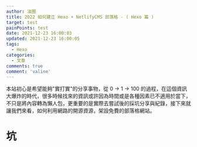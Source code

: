 ```yaml
---
author: 油圈
title: 2022 如何建立 Hexo + NetlifyCMS 部落格 - ( Hexo 篇 )
target: test
painPoints: test
date: 2021-12-23 16:00:03
updated: 2021-12-23 16:00:05
tags:
  - Hexo
categories:
  - 文章
comments: true
comment: 'valine'
---
```


<span class="label label-primary">本站初心是希望能夠"實打實"的分享事物，從 0 -> 1 -> 100 的過程，在這個資訊大爆炸的時代，很多時候找來的資訊或許因為時間或是各種因素已不適用於當下，不只是將內容轉為懶人包，更重要的是實際去嘗試後的採坑分享與紀錄，接下來就讓我們來看，如何利用網路的開源資源，架設免費的部落格網站。</span>

# 坑


